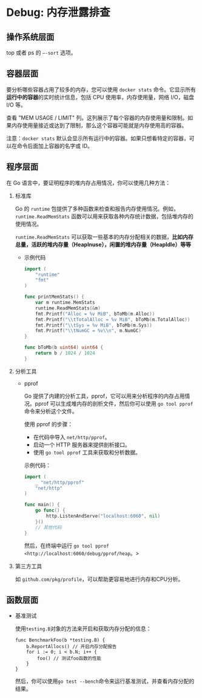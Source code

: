 # Debug: 内存泄露排查

## 操作系统层面

top 或者 ps 的 `—-sort` 选项。

## 容器层面

要分析哪些容器占用了较多的内存，您可以使用 `docker stats` 命令。它显示所有**运行中的容器**的实时统计信息，包括 CPU 使用率，内存使用量，网络 I/O，磁盘 I/O 等。

查看 "MEM USAGE / LIMIT" 列。这列展示了每个容器的内存使用量和限制。如果内存使用量接近或达到了限制，那么这个容器可能就是内存使用高的容器。

注意：`docker stats` 默认会显示所有运行中的容器。如果只想看特定的容器，可以在命令后面加上容器的名字或 ID。

## 程序层面

在 Go 语言中，要证明程序的堆内存占用情况，你可以使用几种方法：

1. 标准库
    
    Go 的 `runtime` 包提供了多种函数来检查和报告内存使用情况。例如，`runtime.ReadMemStats` 函数可以用来获取各种内存统计数据，包括堆内存的使用情况。
    
    `runtime.ReadMemStats` 可以获取一些基本的内存分配相关的数据，**比如内存总量，活跃的堆内存量（HeapInuse），闲置的堆内存量（HeapIdle）等等**
    
    - 示例代码
        
        ```go
        import (
            "runtime"
            "fmt"
        )
        
        func printMemStats() {
            var m runtime.MemStats
            runtime.ReadMemStats(&m)
            fmt.Printf("Alloc = %v MiB", bToMb(m.Alloc))
            fmt.Printf("\\tTotalAlloc = %v MiB", bToMb(m.TotalAlloc))
            fmt.Printf("\\tSys = %v MiB", bToMb(m.Sys))
            fmt.Printf("\\tNumGC = %v\\n", m.NumGC)
        }
        
        func bToMb(b uint64) uint64 {
            return b / 1024 / 1024
        }
        
        ```
        
2. 分析工具
    - pprof
        
        Go 提供了内建的分析工具，pprof，它可以用来分析程序的内存占用情况。pprof 可以生成堆内存的剖析文件，然后你可以使用 `go tool pprof` 命令来分析这个文件。
        
        使用 pprof 的步骤：
        
        - 在代码中导入 `net/http/pprof`。
        - 启动一个 HTTP 服务器来提供剖析接口。
        - 使用 `go tool pprof` 工具来获取和分析数据。
        
        示例代码：
        
        ```go
        import (
            _ "net/http/pprof"
            "net/http"
        )
        
        func main() {
            go func() {
                http.ListenAndServe("localhost:6060", nil)
            }()
            // 其他代码
        }
        
        ```
        
        然后，在终端中运行 `go tool pprof <http://localhost:6060/debug/pprof/heap`。>
        
3. 第三方工具
    
    如 `github.com/pkg/profile`，可以帮助更容易地进行内存和CPU分析。
    

## 函数层面

- 基准测试
    
    使用`testing.B`对象的方法来开启和获取内存分配的信息：
    
    ```
    func BenchmarkFoo(b *testing.B) {
        b.ReportAllocs() // 开启内存分配报告
        for i := 0; i < b.N; i++ {
            foo() // 测试foo函数的性能
        }
    }
    ```
    
    然后，你可以使用`go test --bench`命令来运行基准测试，并查看内存分配的结果。

